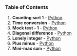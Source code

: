 ### Table of Contents
1. __Counting sort 1__ - [Python](Counting%20Sort%201.py)
1. __Time conversion__ - [Python](Time%20Conversion.py)
1. __Mock test - 1__ - [Python](Mock%20Test%20-%201.py)
1. __Diagonal difference__ - [Python](Diagonal%20Difference.py)
1. __Lonely integer__ - [Python](Lonely%20Integer.py)
1. __Plus minus__ - [Python](Plus%20Minus.py)
1. __Mini-max sum__ - [Python](Mini-Max%20Sum.py)
